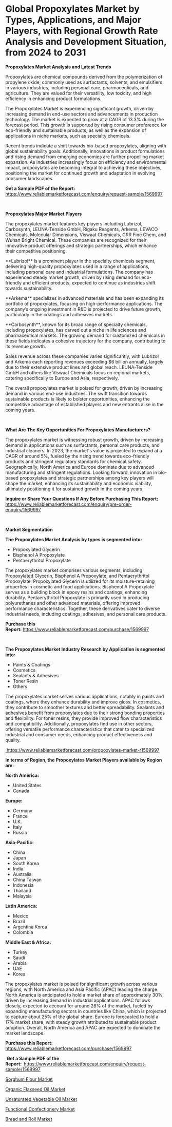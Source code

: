 <p><h1>Global Propoxylates Market by Types, Applications, and Major Players, with Regional Growth Rate Analysis and Development Situation, from 2024 to 2031</h1></p><p><strong>Propoxylates Market Analysis and Latest Trends</strong></p>
<p><p>Propoxylates are chemical compounds derived from the polymerization of propylene oxide, commonly used as surfactants, solvents, and emulsifiers in various industries, including personal care, pharmaceuticals, and agriculture. They are valued for their versatility, low toxicity, and high efficiency in enhancing product formulations. </p><p>The Propoxylates Market is experiencing significant growth, driven by increasing demand in end-use sectors and advancements in production technology. The market is expected to grow at a CAGR of 13.3% during the forecast period. This growth is supported by rising consumer preference for eco-friendly and sustainable products, as well as the expansion of applications in niche markets, such as specialty chemicals.</p><p>Recent trends indicate a shift towards bio-based propoxylates, aligning with global sustainability goals. Additionally, innovations in product formulations and rising demand from emerging economies are further propelling market expansion. As industries increasingly focus on efficiency and environmental impact, propoxylates are becoming integral to achieving these objectives, positioning the market for continued growth and adaptation in evolving consumer landscapes.</p></p>
<p><strong>Get a Sample PDF of the Report:&nbsp;</strong> <a href="https://www.reliablemarketforecast.com/enquiry/request-sample/1569997?utm_campaign=1727&utm_medium=2&utm_source=Github&utm_content=ia&utm_term=19102024&utm_id=propoxylates">https://www.reliablemarketforecast.com/enquiry/request-sample/1569997</a></p>
<p>&nbsp;</p>
<p><strong>Propoxylates Major Market Players</strong></p>
<p><p>The propoxylates market features key players including Lubrizol, Carbosynth, LEUNA-Tenside GmbH, Rigaku Reagents, Arkema, LEVACO Chemicals, Molecular Dimensions, Viswaat Chemicals, GRR Fine Chem, and Wuhan Bright Chemical. These companies are recognized for their innovative product offerings and strategic partnerships, which enhance their competitive positioning.</p><p>**Lubrizol** is a prominent player in the specialty chemicals segment, delivering high-quality propoxylates used in a range of applications, including personal care and industrial formulations. The company has experienced steady market growth, driven by rising demand for eco-friendly and efficient products, expected to continue as industries shift towards sustainability.</p><p>**Arkema** specializes in advanced materials and has been expanding its portfolio of propoxylates, focusing on high-performance applications. The company’s ongoing investment in R&D is projected to drive future growth, particularly in the coatings and adhesives markets.</p><p>**Carbosynth**, known for its broad range of specialty chemicals, including propoxylates, has carved out a niche in life sciences and pharmaceutical markets. The growing demand for customized chemicals in these fields indicates a cohesive trajectory for the company, contributing to its revenue growth.</p><p>Sales revenue across these companies varies significantly, with Lubrizol and Arkema each reporting revenues exceeding $6 billion annually, largely due to their extensive product lines and global reach. LEUNA-Tenside GmbH and others like Viswaat Chemicals focus on regional markets, catering specifically to Europe and Asia, respectively.</p><p>The overall propoxylates market is poised for growth, driven by increasing demand in various end-use industries. The swift transition towards sustainable products is likely to bolster opportunities, enhancing the competitive advantage of established players and new entrants alike in the coming years.</p></p>
<p>&nbsp;</p>
<p><strong>What Are The Key Opportunities For Propoxylates Manufacturers?</strong></p>
<p><p>The propoxylates market is witnessing robust growth, driven by increasing demand in applications such as surfactants, personal care products, and industrial cleaners. In 2023, the market's value is projected to expand at a CAGR of around 5%, fueled by the rising trend towards eco-friendly products and stringent regulatory standards for chemical safety. Geographically, North America and Europe dominate due to advanced manufacturing and stringent regulations. Looking forward, innovation in bio-based propoxylates and strategic partnerships among key players will shape the market, enhancing its sustainability and economic viability, ultimately positioning it for sustained growth in the coming years.</p></p>
<p><strong>Inquire or Share Your Questions If Any Before Purchasing This Report:</strong> <a href="https://www.reliablemarketforecast.com/enquiry/pre-order-enquiry/1569997?utm_campaign=1727&utm_medium=2&utm_source=Github&utm_content=ia&utm_term=19102024&utm_id=propoxylates">https://www.reliablemarketforecast.com/enquiry/pre-order-enquiry/1569997</a></p>
<p>&nbsp;</p>
<p><strong>Market Segmentation</strong></p>
<p><strong>The Propoxylates Market Analysis by types is segmented into:</strong></p>
<p><ul><li>Propoxylated Glycerin</li><li>Bisphenol A Propoxylate</li><li>Pentaerythritol Propoxylate</li></ul></p>
<p><p>The propoxylates market comprises various segments, including Propoxylated Glycerin, Bisphenol A Propoxylate, and Pentaerythritol Propoxylate. Propoxylated Glycerin is utilized for its moisture-retaining properties in cosmetic and food applications. Bisphenol A Propoxylate serves as a building block in epoxy resins and coatings, enhancing durability. Pentaerythritol Propoxylate is primarily used in producing polyurethanes and other advanced materials, offering improved performance characteristics. Together, these derivatives cater to diverse industrial needs, including coatings, adhesives, and personal care products.</p></p>
<p><strong>Purchase this Report:&nbsp;</strong><a href="https://www.reliablemarketforecast.com/purchase/1569997?utm_campaign=1727&utm_medium=2&utm_source=Github&utm_content=ia&utm_term=19102024&utm_id=propoxylates">https://www.reliablemarketforecast.com/purchase/1569997</a></p>
<p>&nbsp;</p>
<p><strong>The Propoxylates Market Industry Research by Application is segmented into:</strong></p>
<p><ul><li>Paints & Coatings</li><li>Cosmetics</li><li>Sealants & Adhesives</li><li>Toner Resin</li><li>Others</li></ul></p>
<p><p>The propoxylates market serves various applications, notably in paints and coatings, where they enhance durability and improve gloss. In cosmetics, they contribute to smoother textures and better spreadability. Sealants and adhesives benefit from propoxylates due to their strong bonding properties and flexibility. For toner resins, they provide improved flow characteristics and compatibility. Additionally, propoxylates find use in other sectors, offering versatile performance characteristics that cater to specialized industrial and consumer needs, enhancing product effectiveness and quality.</p></p>
<p><a href="https://www.reliablemarketforecast.com/propoxylates-market-r1569997?utm_campaign=1727&utm_medium=2&utm_source=Github&utm_content=ia&utm_term=19102024&utm_id=propoxylates">&nbsp;https://www.reliablemarketforecast.com/propoxylates-market-r1569997</a></p>
<p><strong>In terms of Region, the Propoxylates Market Players available by Region are:</strong></p>
<p>
    <p> <strong> North America: </strong>
        <ul>
            <li>United States</li>
            <li>Canada</li>
        </ul>
        </p> 
    <p> <strong> Europe: </strong>
        <ul>
            <li>Germany</li>
            <li>France</li>
            <li>U.K.</li>
            <li>Italy</li>
            <li>Russia</li>
        </ul>
        </p> 
    <p> <strong> Asia-Pacific: </strong>
        <ul>
            <li>China</li>
            <li>Japan</li>
            <li>South Korea</li>
            <li>India</li>
            <li>Australia</li>
            <li>China Taiwan</li>
            <li>Indonesia</li>
            <li>Thailand</li>
            <li>Malaysia</li>
        </ul>
        </p> 
    <p> <strong> Latin America: </strong>
        <ul>
            <li>Mexico</li>
            <li>Brazil</li>
            <li>Argentina Korea</li>
            <li>Colombia</li>
        </ul>
        </p> 
    <p> <strong> Middle East & Africa: </strong>
        <ul>
            <li>Turkey</li>
            <li>Saudi</li>
            <li>Arabia</li>
            <li>UAE</li>
            <li>Korea</li>
        </ul>
    </p>
    </p>
<p><p>The propoxylates market is poised for significant growth across various regions, with North America and Asia Pacific (APAC) leading the charge. North America is anticipated to hold a market share of approximately 30%, driven by increasing demand in industrial applications. APAC follows closely, expected to account for around 28% of the market, fueled by expanding manufacturing sectors in countries like China, which is projected to capture about 25% of the global share. Europe is forecasted to hold a 17% market share, with steady growth attributed to sustainable product adoption. Overall, North America and APAC are expected to dominate the market landscape.</p></p>
<p><strong>Purchase this Report: </strong><a href="https://www.reliablemarketforecast.com/purchase/1569997?utm_campaign=1727&utm_medium=2&utm_source=Github&utm_content=ia&utm_term=19102024&utm_id=propoxylates">https://www.reliablemarketforecast.com/purchase/1569997</a></p>
<p>&nbsp;<strong>Get a Sample PDF of the Report:&nbsp;&nbsp;</strong><a href="https://www.reliablemarketforecast.com/enquiry/request-sample/1569997?utm_campaign=1727&utm_medium=2&utm_source=Github&utm_content=ia&utm_term=19102024&utm_id=propoxylates">https://www.reliablemarketforecast.com/enquiry/request-sample/1569997</a></p>
<p><strong></strong></p>
<p><p><a href="https://www.linkedin.com/pulse/sorghum-flour-market-overview-global-trends-future-prospects-dtdwe?utm_campaign=1727&utm_medium=2&utm_source=Github&utm_content=ia&utm_term=19102024&utm_id=propoxylates">Sorghum Flour Market</a></p><p><a href="https://www.linkedin.com/pulse/organic-flaxseed-oil-market-size-share-analysis-growth-55t3e?utm_campaign=1727&utm_medium=2&utm_source=Github&utm_content=ia&utm_term=19102024&utm_id=propoxylates">Organic Flaxseed Oil Market</a></p><p><a href="https://www.linkedin.com/pulse/unsaturated-vegetable-oil-momentum-charting-108-cagr-n59ke?utm_campaign=1727&utm_medium=2&utm_source=Github&utm_content=ia&utm_term=19102024&utm_id=propoxylates">Unsaturated Vegetable Oil Market</a></p><p><a href="https://www.linkedin.com/pulse/functional-confectionery-market-segmentation-geographical-y6cie?utm_campaign=1727&utm_medium=2&utm_source=Github&utm_content=ia&utm_term=19102024&utm_id=propoxylates">Functional Confectionery Market</a></p><p><a href="https://www.linkedin.com/pulse/competitive-intelligence-bread-roll-market-key-players-ow02e?utm_campaign=1727&utm_medium=2&utm_source=Github&utm_content=ia&utm_term=19102024&utm_id=propoxylates">Bread and Roll Market</a></p></p>